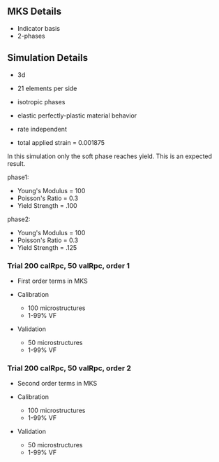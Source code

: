 ## MKS Details

* Indicator basis
* 2-phases

## Simulation Details

* 3d
* 21 elements per side
* isotropic phases
* elastic perfectly-plastic material behavior
* rate independent

* total applied strain = 0.001875


In this simulation only the soft phase reaches yield. This is an expected result.

phase1:

* Young's Modulus = 100
* Poisson's Ratio = 0.3
* Yield Strength = .100 

phase2:

* Young's Modulus = 100
* Poisson's Ratio = 0.3
* Yield Strength = .125

### Trial 200 calRpc, 50 valRpc, order 1

* First order terms in MKS

* Calibration
	* 100 microstructures
	* 1-99% VF
* Validation
	* 50 microstructures
	* 1-99% VF

### Trial 200 calRpc, 50 valRpc, order 2

* Second order terms in MKS

* Calibration
	* 100 microstructures
	* 1-99% VF
* Validation
	* 50 microstructures
	* 1-99% VF